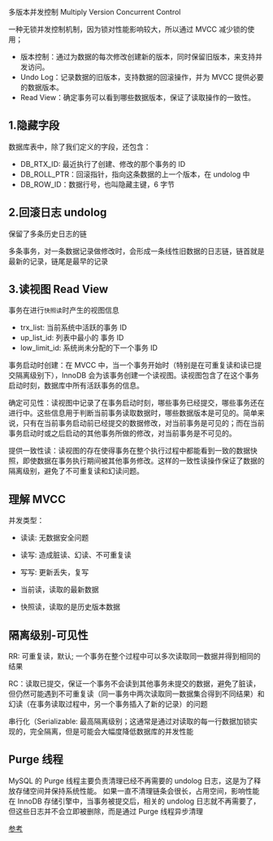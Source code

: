 多版本并发控制 Multiply Version Concurrent Control

一种无锁并发控制机制，因为锁对性能影响较大，所以通过 MVCC 减少锁的使用；

- 版本控制：通过为数据的每次修改创建新的版本，同时保留旧版本，来支持并发访问。
- Undo Log：记录数据的旧版本，支持数据的回滚操作，并为 MVCC 提供必要的数据版本。
- Read View：确定事务可以看到哪些数据版本，保证了读取操作的一致性。

## 1.隐藏字段

数据库表中，除了我们定义的字段，还包含：

- DB_RTX_ID: 最近执行了创建、修改的那个事务的 ID
- DB_ROLL_PTR：回滚指针，指向这条数据的上一个版本，在 undolog 中
- DB_ROW_ID：数据行号，也叫隐藏主键，6 字节

## 2.回滚日志 undolog

保留了多条历史日志的链

多条事务，对一条数据记录做修改时，会形成一条线性旧数据的日志链，链首就是最新的记录，链尾是最早的记录

## 3.读视图 Read View

事务在进行`快照读`时产生的视图信息

- trx_list: 当前系统中活跃的事务 ID
- up_list_id: 列表中最小的 事务 ID
- low_limit_id: 系统尚未分配的下一个事务 ID

事务启动时创建：在 MVCC 中，当一个事务开始时（特别是在可重复读和读已提交隔离级别下），InnoDB 会为该事务创建一个读视图。读视图包含了在这个事务启动时刻，数据库中所有活跃事务的信息。

确定可见性：读视图中记录了在事务启动时刻，哪些事务已经提交，哪些事务还在进行中。这些信息用于判断当前事务读取数据时，哪些数据版本是可见的。简单来说，只有在当前事务启动前已经提交的数据修改，对当前事务是可见的；而在当前事务启动时或之后启动的其他事务所做的修改，对当前事务是不可见的。

提供一致性读：读视图的存在使得事务在整个执行过程中都能看到一致的数据快照，即使数据在事务执行期间被其他事务修改。这样的一致性读操作保证了数据的隔离级别，避免了不可重复读和幻读问题。

## 理解 MVCC

并发类型：

- 读读: 无数据安全问题
- 读写: 造成脏读、幻读、不可重复读
- 写写: 更新丢失，复写

- 当前读，读取的最新数据
- 快照读，读取的是历史版本数据

## 隔离级别-可见性

RR: 可重复读，默认; 一个事务在整个过程中可以多次读取同一数据并得到相同的结果

RC：读取已提交，保证一个事务不会读到其他事务未提交的数据，避免了脏读，但仍然可能遇到不可重复读（同一事务中两次读取同一数据集合得到不同结果）和幻读（在事务读取过程中，另一个事务插入了新的记录）的问题

串行化（Serializable: 最高隔离级别；这通常是通过对读取的每一行数据加锁实现的，完全隔离，但是可能会大幅度降低数据库的并发性能

## Purge 线程

MySQL 的 Purge 线程主要负责清理已经不再需要的 undolog 日志，这是为了释放存储空间并保持系统性能。 如果一直不清理链条会很长，占用空间，影响性能
在 InnoDB 存储引擎中，当事务被提交后，相关的 undolog 日志就不再需要了，但这些日志并不会立即被删除，而是通过 Purge 线程异步清理

[参考](https://www.bilibili.com/video/BV1EM4y1c7nk?p=11&vd_source=29954a52608497ee1a304ca105f8cb17)
